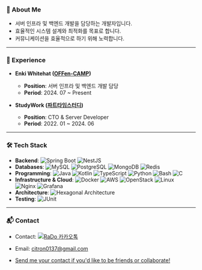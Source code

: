 ### 🚀 About Me
- 서버 인프라 및 백엔드 개발을 담당하는 개발자입니다.
- 효율적인 시스템 설계와 최적화를 목표로 합니다.
- 커뮤니케이션을 효율적으로 하기 위해 노력합니다.
  
---

### 💼 Experience
- **Enki Whitehat ([OFFen-CAMP](https://www.enki.co.kr/product/offencamp))**  
  - **Position**: 서버 인프라 및 백엔드 개발 담당
  - **Period**: 2024. 07 ~ Present
  
- **StudyWork ([파트타임스터디](https://ptstudy.oopy.io/))**  
  - **Position**: CTO & Server Developer   
  - **Period**: 2022. 01 ~ 2024. 06
  
---

### 🛠 Tech Stack
- **Backend**: ![Spring Boot](https://img.shields.io/badge/Spring%20Boot-%23FF6F00?style=flat&logo=spring) ![NestJS](https://img.shields.io/badge/NestJS-%23E0234E?style=flat&logo=nestjs)
- **Databases**: ![MySQL](https://img.shields.io/badge/MySQL-%2300A9E0?style=flat&logo=mysql&logoColor=white) ![PostgreSQL](https://img.shields.io/badge/PostgreSQL-%2300477D?style=flat&logo=postgresql&logoColor=white) ![MongoDB](https://img.shields.io/badge/MongoDB-%2300A56C?style=flat&logo=mongodb&logoColor=white) ![Redis](https://img.shields.io/badge/Redis-%23D62D20?style=flat&logo=redis&logoColor=white)
- **Programming**: ![Java](https://img.shields.io/badge/Java-%23F7B731?style=flat&logo=java) ![Kotlin](https://img.shields.io/badge/Kotlin-%2300B6AB?style=flat&logo=kotlin) ![TypeScript](https://img.shields.io/badge/TypeScript-%23007ACC?style=flat&logo=typescript) ![Python](https://img.shields.io/badge/Python-%233776CC?style=flat&logo=python) ![Bash](https://img.shields.io/badge/Bash-%234EAA25?style=flat&logo=gnu-bash) ![C](https://img.shields.io/badge/C-%2300599C?style=flat&logo=c)
- **Infrastructure & Cloud**: ![Docker](https://img.shields.io/badge/Docker-%232496ED?style=flat&logo=docker) ![AWS](https://img.shields.io/badge/AWS-%23FF9900?style=flat&logo=amazon-aws) ![OpenStack](https://img.shields.io/badge/OpenStack-%23E03A3E?style=flat&logo=openstack) ![Linux](https://img.shields.io/badge/Linux-%23FCC624?style=flat&logo=linux) ![Nginx](https://img.shields.io/badge/Nginx-%23009639?style=flat&logo=nginx) ![Grafana](https://img.shields.io/badge/Grafana-%23F46800?style=flat&logo=grafana&logoColor=white)
- **Architecture**: ![Hexagonal Architecture](https://img.shields.io/badge/Hexagonal%20Architecture-%23FF6F00?style=flat&logo=java&logoColor=white)
- **Testing**: ![JUnit](https://img.shields.io/badge/JUnit-%2300A9E0?style=flat&logo=junit&logoColor=white)

---

### 📬 Contact
- Contact: [![RaDo 카카오톡](https://img.shields.io/badge/라도춘(RaDo)-%23F7B731?logo=kakao&logoColor=black&style=flat)](http://qr.kakao.com/talk/5u8t5zGI6BLZU2uoPvETqD4nFwk-)

- Email: citron0137@gmail.com
  
- [Send me your contact if you'd like to be friends or collaborate!](mailto:citron0137@gmail.com?subject=%5B%EC%97%B0%EB%9D%BD%EC%B2%98%5D%EC%95%88%EB%85%95%ED%95%98%EC%84%B8%EC%9A%94%21&body=%EC%95%88%EB%85%95%ED%95%98%EC%84%B8%EC%9A%94%21%20%0A%EB%AA%85%ED%95%A8%EC%9D%84%20%EB%B0%9B%EC%95%84%20%EC%97%B0%EB%9D%BD%EC%B2%98%20%EB%B3%B4%EB%82%B4%EB%93%9C%EB%A6%BD%EB%8B%88%EB%8B%A4.%20%0A%0A%EC%9D%B4%EB%A6%84%3A%20%7B%EC%84%B1%ED%95%A8%7D%0A%EC%97%B0%EB%9D%BD%EC%B2%98%20%3A%20%7B%EC%A0%84%ED%99%94%EB%B2%88%ED%98%B8%20%EB%98%90%EB%8A%94%20%EC%9D%B4%EB%A9%94%EC%9D%BC%7D%20%0A%EC%A7%81%EC%97%85%3A%20%7B%EC%A7%81%EC%97%85%20%EB%98%90%EB%8A%94%20%ED%95%98%EC%8B%9C%EB%8A%94%20%EC%9D%BC%2C%20%EA%B4%80%EC%8B%AC%EC%9E%88%EB%8A%94%20%EC%9D%BC%7D%0A%0A%ED%96%89%EB%B3%B5%ED%95%9C%20%ED%95%98%EB%A3%A8%20%EB%B3%B4%EB%82%B4%EC%8B%9C%EA%B8%B0%20%EB%B0%94%EB%9E%8D%EB%8B%88%EB%8B%A4%21)


<!--
**citron0137/citron0137** is a ✨ _special_ ✨ repository because its `README.md` (this file) appears on your GitHub profile.

Here are some ideas to get you started:

- 🔭 I’m currently working on ...
- 🌱 I’m currently learning ...
- 👯 I’m looking to collaborate on ...
- 🤔 I’m looking for help with ...
- 💬 Ask me about ...
- 📫 How to reach me: ...
- 😄 Pronouns: ...
- ⚡ Fun fact: ...
-->
